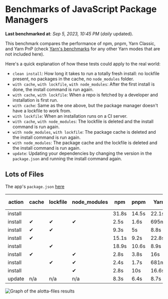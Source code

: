 # Benchmarks of JavaScript Package Managers

**Last benchmarked at**: _Sep 5, 2023, 10:45 PM_ (_daily_ updated).

This benchmark compares the performance of npm, pnpm, Yarn Classic, and Yarn PnP (check [Yarn's benchmarks](https://yarnpkg.com/benchmarks) for any other Yarn modes that are not included here).

Here's a quick explanation of how these tests could apply to the real world:

- `clean install`: How long it takes to run a totally fresh install: no lockfile present, no packages in the cache, no `node_modules` folder.
- `with cache`, `with lockfile`, `with node_modules`: After the first install is done, the install command is run again.
- `with cache`, `with lockfile`: When a repo is fetched by a developer and installation is first run.
- `with cache`: Same as the one above, but the package manager doesn't have a lockfile to work from.
- `with lockfile`: When an installation runs on a CI server.
- `with cache`, `with node_modules`: The lockfile is deleted and the install command is run again.
- `with node_modules`, `with lockfile`: The package cache is deleted and the install command is run again.
- `with node_modules`: The package cache and the lockfile is deleted and the install command is run again.
- `update`: Updating your dependencies by changing the version in the `package.json` and running the install command again.

## Lots of Files

The app's `package.json` [here](https://github.com/pnpm/pnpm.io/blob/main/benchmarks/fixtures/alotta-files/package.json)

| action  | cache | lockfile | node_modules| npm | pnpm | Yarn | Yarn PnP |
| ---     | ---   | ---      | ---         | --- | ---  | ---  | ---      |
| install |       |          |             | 31.8s | 14.5s | 22.1s | 20.2s |
| install | ✔     | ✔        | ✔           | 2.5s | 1.6s | 695ms | n/a |
| install | ✔     | ✔        |             | 9.3s | 5s | 8.8s | 668ms |
| install | ✔     |          |             | 15.1s | 9.2s | 22.8s | 15.2s |
| install |       | ✔        |             | 18.9s | 10.6s | 8.9s | 670ms |
| install | ✔     |          | ✔           | 2.8s | 3.8s | 16s | n/a |
| install |       | ✔        | ✔           | 2.4s | 1.7s | 681ms | n/a |
| install |       |          | ✔           | 2.8s | 10s | 16.6s | n/a |
| update  | n/a | n/a | n/a | 8.3s | 6.4s | 8.7s | 16.9s |

<img alt="Graph of the alotta-files results" src="/img/benchmarks/alotta-files.svg" />
